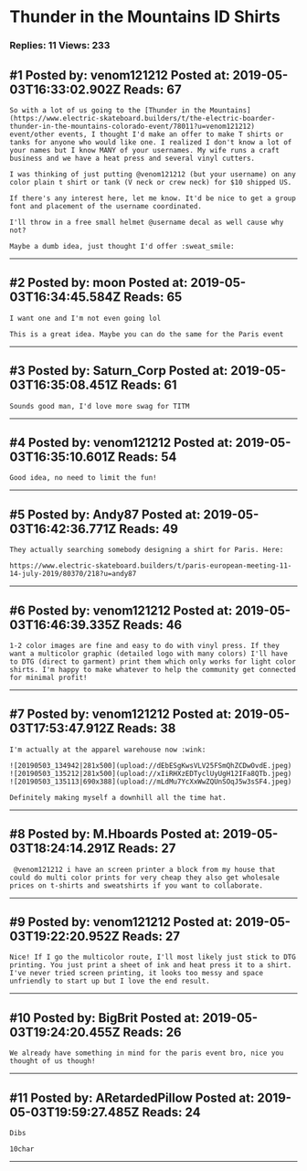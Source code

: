 # Thunder in the Mountains ID Shirts

### Replies: 11 Views: 233

## \#1 Posted by: venom121212 Posted at: 2019-05-03T16:33:02.902Z Reads: 67

```
So with a lot of us going to the [Thunder in the Mountains](https://www.electric-skateboard.builders/t/the-electric-boarder-thunder-in-the-mountains-colorado-event/78011?u=venom121212) event/other events, I thought I'd make an offer to make T shirts or tanks for anyone who would like one. I realized I don't know a lot of your names but I know MANY of your usernames. My wife runs a craft business and we have a heat press and several vinyl cutters.

I was thinking of just putting @venom121212 (but your username) on any color plain t shirt or tank (V neck or crew neck) for $10 shipped US.

If there's any interest here, let me know. It'd be nice to get a group font and placement of the username coordinated. 

I'll throw in a free small helmet @username decal as well cause why not?

Maybe a dumb idea, just thought I'd offer :sweat_smile:
```

---
## \#2 Posted by: moon Posted at: 2019-05-03T16:34:45.584Z Reads: 65

```
I want one and I'm not even going lol

This is a great idea. Maybe you can do the same for the Paris event
```

---
## \#3 Posted by: Saturn_Corp Posted at: 2019-05-03T16:35:08.451Z Reads: 61

```
Sounds good man, I'd love more swag for TITM
```

---
## \#4 Posted by: venom121212 Posted at: 2019-05-03T16:35:10.601Z Reads: 54

```
Good idea, no need to limit the fun!
```

---
## \#5 Posted by: Andy87 Posted at: 2019-05-03T16:42:36.771Z Reads: 49

```
They actually searching somebody designing a shirt for Paris. Here:

https://www.electric-skateboard.builders/t/paris-european-meeting-11-14-july-2019/80370/218?u=andy87
```

---
## \#6 Posted by: venom121212 Posted at: 2019-05-03T16:46:39.335Z Reads: 46

```
1-2 color images are fine and easy to do with vinyl press. If they want a multicolor graphic (detailed logo with many colors) I'll have to DTG (direct to garment) print them which only works for light color shirts. I'm happy to make whatever to help the community get connected for minimal profit!
```

---
## \#7 Posted by: venom121212 Posted at: 2019-05-03T17:53:47.912Z Reads: 38

```
I'm actually at the apparel warehouse now :wink:

![20190503_134942|281x500](upload://dEbESgKwsVLV25FSmQhZCDwOvdE.jpeg) ![20190503_135212|281x500](upload://xIiRHXzEDTyclUyUgH12IFa8QTb.jpeg) ![20190503_135113|690x388](upload://mLdMu7YcXxWwZQUnSOqJ5w3sSF4.jpeg) 

Definitely making myself a downhill all the time hat.
```

---
## \#8 Posted by: M.Hboards Posted at: 2019-05-03T18:24:14.291Z Reads: 27

```
 @venom121212 i have an screen printer a block from my house that could do multi color prints for very cheap they also get wholesale prices on t-shirts and sweatshirts if you want to collaborate.
```

---
## \#9 Posted by: venom121212 Posted at: 2019-05-03T19:22:20.952Z Reads: 27

```
Nice! If I go the multicolor route, I'll most likely just stick to DTG printing. You just print a sheet of ink and heat press it to a shirt. I've never tried screen printing, it looks too messy and space unfriendly to start up but I love the end result.
```

---
## \#10 Posted by: BigBrit Posted at: 2019-05-03T19:24:20.455Z Reads: 26

```
We already have something in mind for the paris event bro, nice you thought of us though!
```

---
## \#11 Posted by: ARetardedPillow Posted at: 2019-05-03T19:59:27.485Z Reads: 24

```
Dibs

10char
```

---
